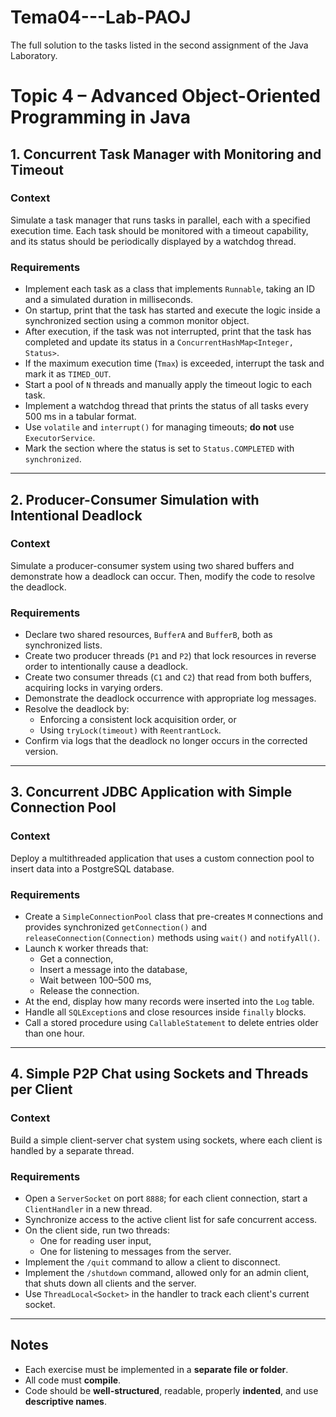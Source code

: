 # Tema04---Lab-PAOJ
The full solution to the tasks listed in the second assignment of the Java Laboratory.

# Topic 4 – Advanced Object-Oriented Programming in Java

## 1. Concurrent Task Manager with Monitoring and Timeout

### Context
Simulate a task manager that runs tasks in parallel, each with a specified execution time. Each task should be monitored with a timeout capability, and its status should be periodically displayed by a watchdog thread.

### Requirements
- Implement each task as a class that implements `Runnable`, taking an ID and a simulated duration in milliseconds.
- On startup, print that the task has started and execute the logic inside a synchronized section using a common monitor object.
- After execution, if the task was not interrupted, print that the task has completed and update its status in a `ConcurrentHashMap<Integer, Status>`.
- If the maximum execution time (`Tmax`) is exceeded, interrupt the task and mark it as `TIMED_OUT`.
- Start a pool of `N` threads and manually apply the timeout logic to each task.
- Implement a watchdog thread that prints the status of all tasks every 500 ms in a tabular format.
- Use `volatile` and `interrupt()` for managing timeouts; **do not** use `ExecutorService`.
- Mark the section where the status is set to `Status.COMPLETED` with `synchronized`.

---

## 2. Producer-Consumer Simulation with Intentional Deadlock

### Context
Simulate a producer-consumer system using two shared buffers and demonstrate how a deadlock can occur. Then, modify the code to resolve the deadlock.

### Requirements
- Declare two shared resources, `BufferA` and `BufferB`, both as synchronized lists.
- Create two producer threads (`P1` and `P2`) that lock resources in reverse order to intentionally cause a deadlock.
- Create two consumer threads (`C1` and `C2`) that read from both buffers, acquiring locks in varying orders.
- Demonstrate the deadlock occurrence with appropriate log messages.
- Resolve the deadlock by:
  - Enforcing a consistent lock acquisition order, or
  - Using `tryLock(timeout)` with `ReentrantLock`.
- Confirm via logs that the deadlock no longer occurs in the corrected version.

---

## 3. Concurrent JDBC Application with Simple Connection Pool

### Context
Deploy a multithreaded application that uses a custom connection pool to insert data into a PostgreSQL database.

### Requirements
- Create a `SimpleConnectionPool` class that pre-creates `M` connections and provides synchronized `getConnection()` and `releaseConnection(Connection)` methods using `wait()` and `notifyAll()`.
- Launch `K` worker threads that:
  - Get a connection,
  - Insert a message into the database,
  - Wait between 100–500 ms,
  - Release the connection.
- At the end, display how many records were inserted into the `Log` table.
- Handle all `SQLException`s and close resources inside `finally` blocks.
- Call a stored procedure using `CallableStatement` to delete entries older than one hour.

---

## 4. Simple P2P Chat using Sockets and Threads per Client

### Context
Build a simple client-server chat system using sockets, where each client is handled by a separate thread.

### Requirements
- Open a `ServerSocket` on port `8888`; for each client connection, start a `ClientHandler` in a new thread.
- Synchronize access to the active client list for safe concurrent access.
- On the client side, run two threads:
  - One for reading user input,
  - One for listening to messages from the server.
- Implement the `/quit` command to allow a client to disconnect.
- Implement the `/shutdown` command, allowed only for an admin client, that shuts down all clients and the server.
- Use `ThreadLocal<Socket>` in the handler to track each client's current socket.

---

## Notes

- Each exercise must be implemented in a **separate file or folder**.
- All code must **compile**.
- Code should be **well-structured**, readable, properly **indented**, and use **descriptive names**.

